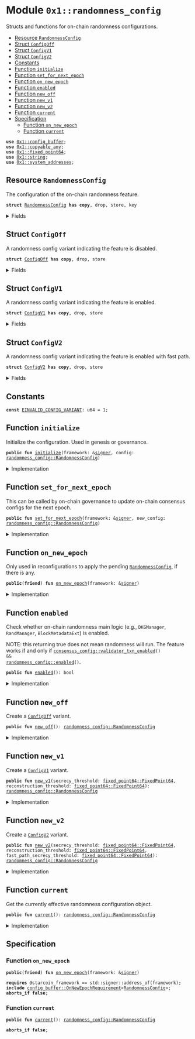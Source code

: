 
<a id="0x1_randomness_config"></a>

# Module `0x1::randomness_config`

Structs and functions for on-chain randomness configurations.


-  [Resource `RandomnessConfig`](#0x1_randomness_config_RandomnessConfig)
-  [Struct `ConfigOff`](#0x1_randomness_config_ConfigOff)
-  [Struct `ConfigV1`](#0x1_randomness_config_ConfigV1)
-  [Struct `ConfigV2`](#0x1_randomness_config_ConfigV2)
-  [Constants](#@Constants_0)
-  [Function `initialize`](#0x1_randomness_config_initialize)
-  [Function `set_for_next_epoch`](#0x1_randomness_config_set_for_next_epoch)
-  [Function `on_new_epoch`](#0x1_randomness_config_on_new_epoch)
-  [Function `enabled`](#0x1_randomness_config_enabled)
-  [Function `new_off`](#0x1_randomness_config_new_off)
-  [Function `new_v1`](#0x1_randomness_config_new_v1)
-  [Function `new_v2`](#0x1_randomness_config_new_v2)
-  [Function `current`](#0x1_randomness_config_current)
-  [Specification](#@Specification_1)
    -  [Function `on_new_epoch`](#@Specification_1_on_new_epoch)
    -  [Function `current`](#@Specification_1_current)


<pre><code><b>use</b> <a href="config_buffer.md#0x1_config_buffer">0x1::config_buffer</a>;
<b>use</b> <a href="../../starcoin-stdlib/doc/copyable_any.md#0x1_copyable_any">0x1::copyable_any</a>;
<b>use</b> <a href="../../starcoin-stdlib/doc/fixed_point64.md#0x1_fixed_point64">0x1::fixed_point64</a>;
<b>use</b> <a href="../../move-stdlib/doc/string.md#0x1_string">0x1::string</a>;
<b>use</b> <a href="system_addresses.md#0x1_system_addresses">0x1::system_addresses</a>;
</code></pre>



<a id="0x1_randomness_config_RandomnessConfig"></a>

## Resource `RandomnessConfig`

The configuration of the on-chain randomness feature.


<pre><code><b>struct</b> <a href="randomness_config.md#0x1_randomness_config_RandomnessConfig">RandomnessConfig</a> <b>has</b> <b>copy</b>, drop, store, key
</code></pre>



<details>
<summary>Fields</summary>


<dl>
<dt>
<code>variant: <a href="../../starcoin-stdlib/doc/copyable_any.md#0x1_copyable_any_Any">copyable_any::Any</a></code>
</dt>
<dd>
 A config variant packed as an <code>Any</code>.
 Currently the variant type is one of the following.
 - <code><a href="randomness_config.md#0x1_randomness_config_ConfigOff">ConfigOff</a></code>
 - <code><a href="randomness_config.md#0x1_randomness_config_ConfigV1">ConfigV1</a></code>
</dd>
</dl>


</details>

<a id="0x1_randomness_config_ConfigOff"></a>

## Struct `ConfigOff`

A randomness config variant indicating the feature is disabled.


<pre><code><b>struct</b> <a href="randomness_config.md#0x1_randomness_config_ConfigOff">ConfigOff</a> <b>has</b> <b>copy</b>, drop, store
</code></pre>



<details>
<summary>Fields</summary>


<dl>
<dt>
<code>dummy_field: bool</code>
</dt>
<dd>

</dd>
</dl>


</details>

<a id="0x1_randomness_config_ConfigV1"></a>

## Struct `ConfigV1`

A randomness config variant indicating the feature is enabled.


<pre><code><b>struct</b> <a href="randomness_config.md#0x1_randomness_config_ConfigV1">ConfigV1</a> <b>has</b> <b>copy</b>, drop, store
</code></pre>



<details>
<summary>Fields</summary>


<dl>
<dt>
<code>secrecy_threshold: <a href="../../starcoin-stdlib/doc/fixed_point64.md#0x1_fixed_point64_FixedPoint64">fixed_point64::FixedPoint64</a></code>
</dt>
<dd>
 Any validator subset should not be able to reconstruct randomness if <code>subset_power / total_power &lt;= secrecy_threshold</code>,
</dd>
<dt>
<code>reconstruction_threshold: <a href="../../starcoin-stdlib/doc/fixed_point64.md#0x1_fixed_point64_FixedPoint64">fixed_point64::FixedPoint64</a></code>
</dt>
<dd>
 Any validator subset should be able to reconstruct randomness if <code>subset_power / total_power &gt; reconstruction_threshold</code>.
</dd>
</dl>


</details>

<a id="0x1_randomness_config_ConfigV2"></a>

## Struct `ConfigV2`

A randomness config variant indicating the feature is enabled with fast path.


<pre><code><b>struct</b> <a href="randomness_config.md#0x1_randomness_config_ConfigV2">ConfigV2</a> <b>has</b> <b>copy</b>, drop, store
</code></pre>



<details>
<summary>Fields</summary>


<dl>
<dt>
<code>secrecy_threshold: <a href="../../starcoin-stdlib/doc/fixed_point64.md#0x1_fixed_point64_FixedPoint64">fixed_point64::FixedPoint64</a></code>
</dt>
<dd>
 Any validator subset should not be able to reconstruct randomness if <code>subset_power / total_power &lt;= secrecy_threshold</code>,
</dd>
<dt>
<code>reconstruction_threshold: <a href="../../starcoin-stdlib/doc/fixed_point64.md#0x1_fixed_point64_FixedPoint64">fixed_point64::FixedPoint64</a></code>
</dt>
<dd>
 Any validator subset should be able to reconstruct randomness if <code>subset_power / total_power &gt; reconstruction_threshold</code>.
</dd>
<dt>
<code>fast_path_secrecy_threshold: <a href="../../starcoin-stdlib/doc/fixed_point64.md#0x1_fixed_point64_FixedPoint64">fixed_point64::FixedPoint64</a></code>
</dt>
<dd>
 Any validator subset should not be able to reconstruct randomness via the fast path if <code>subset_power / total_power &lt;= fast_path_secrecy_threshold</code>,
</dd>
</dl>


</details>

<a id="@Constants_0"></a>

## Constants


<a id="0x1_randomness_config_EINVALID_CONFIG_VARIANT"></a>



<pre><code><b>const</b> <a href="randomness_config.md#0x1_randomness_config_EINVALID_CONFIG_VARIANT">EINVALID_CONFIG_VARIANT</a>: u64 = 1;
</code></pre>



<a id="0x1_randomness_config_initialize"></a>

## Function `initialize`

Initialize the configuration. Used in genesis or governance.


<pre><code><b>public</b> <b>fun</b> <a href="randomness_config.md#0x1_randomness_config_initialize">initialize</a>(framework: &<a href="../../move-stdlib/doc/signer.md#0x1_signer">signer</a>, config: <a href="randomness_config.md#0x1_randomness_config_RandomnessConfig">randomness_config::RandomnessConfig</a>)
</code></pre>



<details>
<summary>Implementation</summary>


<pre><code><b>public</b> <b>fun</b> <a href="randomness_config.md#0x1_randomness_config_initialize">initialize</a>(framework: &<a href="../../move-stdlib/doc/signer.md#0x1_signer">signer</a>, config: <a href="randomness_config.md#0x1_randomness_config_RandomnessConfig">RandomnessConfig</a>) {
    <a href="system_addresses.md#0x1_system_addresses_assert_starcoin_framework">system_addresses::assert_starcoin_framework</a>(framework);
    <b>if</b> (!<b>exists</b>&lt;<a href="randomness_config.md#0x1_randomness_config_RandomnessConfig">RandomnessConfig</a>&gt;(@starcoin_framework)) {
        <b>move_to</b>(framework, config)
    }
}
</code></pre>



</details>

<a id="0x1_randomness_config_set_for_next_epoch"></a>

## Function `set_for_next_epoch`

This can be called by on-chain governance to update on-chain consensus configs for the next epoch.


<pre><code><b>public</b> <b>fun</b> <a href="randomness_config.md#0x1_randomness_config_set_for_next_epoch">set_for_next_epoch</a>(framework: &<a href="../../move-stdlib/doc/signer.md#0x1_signer">signer</a>, new_config: <a href="randomness_config.md#0x1_randomness_config_RandomnessConfig">randomness_config::RandomnessConfig</a>)
</code></pre>



<details>
<summary>Implementation</summary>


<pre><code><b>public</b> <b>fun</b> <a href="randomness_config.md#0x1_randomness_config_set_for_next_epoch">set_for_next_epoch</a>(framework: &<a href="../../move-stdlib/doc/signer.md#0x1_signer">signer</a>, new_config: <a href="randomness_config.md#0x1_randomness_config_RandomnessConfig">RandomnessConfig</a>) {
    <a href="system_addresses.md#0x1_system_addresses_assert_starcoin_framework">system_addresses::assert_starcoin_framework</a>(framework);
    <a href="config_buffer.md#0x1_config_buffer_upsert">config_buffer::upsert</a>(new_config);
}
</code></pre>



</details>

<a id="0x1_randomness_config_on_new_epoch"></a>

## Function `on_new_epoch`

Only used in reconfigurations to apply the pending <code><a href="randomness_config.md#0x1_randomness_config_RandomnessConfig">RandomnessConfig</a></code>, if there is any.


<pre><code><b>public</b>(<b>friend</b>) <b>fun</b> <a href="randomness_config.md#0x1_randomness_config_on_new_epoch">on_new_epoch</a>(framework: &<a href="../../move-stdlib/doc/signer.md#0x1_signer">signer</a>)
</code></pre>



<details>
<summary>Implementation</summary>


<pre><code><b>public</b>(<b>friend</b>) <b>fun</b> <a href="randomness_config.md#0x1_randomness_config_on_new_epoch">on_new_epoch</a>(framework: &<a href="../../move-stdlib/doc/signer.md#0x1_signer">signer</a>) <b>acquires</b> <a href="randomness_config.md#0x1_randomness_config_RandomnessConfig">RandomnessConfig</a> {
    <a href="system_addresses.md#0x1_system_addresses_assert_starcoin_framework">system_addresses::assert_starcoin_framework</a>(framework);
    <b>if</b> (<a href="config_buffer.md#0x1_config_buffer_does_exist">config_buffer::does_exist</a>&lt;<a href="randomness_config.md#0x1_randomness_config_RandomnessConfig">RandomnessConfig</a>&gt;()) {
        <b>let</b> new_config = <a href="config_buffer.md#0x1_config_buffer_extract">config_buffer::extract</a>&lt;<a href="randomness_config.md#0x1_randomness_config_RandomnessConfig">RandomnessConfig</a>&gt;();
        <b>if</b> (<b>exists</b>&lt;<a href="randomness_config.md#0x1_randomness_config_RandomnessConfig">RandomnessConfig</a>&gt;(@starcoin_framework)) {
            *<b>borrow_global_mut</b>&lt;<a href="randomness_config.md#0x1_randomness_config_RandomnessConfig">RandomnessConfig</a>&gt;(@starcoin_framework) = new_config;
        } <b>else</b> {
            <b>move_to</b>(framework, new_config);
        }
    }
}
</code></pre>



</details>

<a id="0x1_randomness_config_enabled"></a>

## Function `enabled`

Check whether on-chain randomness main logic (e.g., <code>DKGManager</code>, <code>RandManager</code>, <code>BlockMetadataExt</code>) is enabled.

NOTE: this returning true does not mean randomness will run.
The feature works if and only if <code><a href="consensus_config.md#0x1_consensus_config_validator_txn_enabled">consensus_config::validator_txn_enabled</a>() && <a href="randomness_config.md#0x1_randomness_config_enabled">randomness_config::enabled</a>()</code>.


<pre><code><b>public</b> <b>fun</b> <a href="randomness_config.md#0x1_randomness_config_enabled">enabled</a>(): bool
</code></pre>



<details>
<summary>Implementation</summary>


<pre><code><b>public</b> <b>fun</b> <a href="randomness_config.md#0x1_randomness_config_enabled">enabled</a>(): bool <b>acquires</b> <a href="randomness_config.md#0x1_randomness_config_RandomnessConfig">RandomnessConfig</a> {
    <b>if</b> (<b>exists</b>&lt;<a href="randomness_config.md#0x1_randomness_config_RandomnessConfig">RandomnessConfig</a>&gt;(@starcoin_framework)) {
        <b>let</b> config = <b>borrow_global</b>&lt;<a href="randomness_config.md#0x1_randomness_config_RandomnessConfig">RandomnessConfig</a>&gt;(@starcoin_framework);
        <b>let</b> variant_type_name = *<a href="../../move-stdlib/doc/string.md#0x1_string_bytes">string::bytes</a>(<a href="../../starcoin-stdlib/doc/copyable_any.md#0x1_copyable_any_type_name">copyable_any::type_name</a>(&config.variant));
        variant_type_name != b"<a href="randomness_config.md#0x1_randomness_config_ConfigOff">0x1::randomness_config::ConfigOff</a>"
    } <b>else</b> {
        <b>false</b>
    }
}
</code></pre>



</details>

<a id="0x1_randomness_config_new_off"></a>

## Function `new_off`

Create a <code><a href="randomness_config.md#0x1_randomness_config_ConfigOff">ConfigOff</a></code> variant.


<pre><code><b>public</b> <b>fun</b> <a href="randomness_config.md#0x1_randomness_config_new_off">new_off</a>(): <a href="randomness_config.md#0x1_randomness_config_RandomnessConfig">randomness_config::RandomnessConfig</a>
</code></pre>



<details>
<summary>Implementation</summary>


<pre><code><b>public</b> <b>fun</b> <a href="randomness_config.md#0x1_randomness_config_new_off">new_off</a>(): <a href="randomness_config.md#0x1_randomness_config_RandomnessConfig">RandomnessConfig</a> {
    <a href="randomness_config.md#0x1_randomness_config_RandomnessConfig">RandomnessConfig</a> {
        variant: <a href="../../starcoin-stdlib/doc/copyable_any.md#0x1_copyable_any_pack">copyable_any::pack</a>( <a href="randomness_config.md#0x1_randomness_config_ConfigOff">ConfigOff</a> {} )
    }
}
</code></pre>



</details>

<a id="0x1_randomness_config_new_v1"></a>

## Function `new_v1`

Create a <code><a href="randomness_config.md#0x1_randomness_config_ConfigV1">ConfigV1</a></code> variant.


<pre><code><b>public</b> <b>fun</b> <a href="randomness_config.md#0x1_randomness_config_new_v1">new_v1</a>(secrecy_threshold: <a href="../../starcoin-stdlib/doc/fixed_point64.md#0x1_fixed_point64_FixedPoint64">fixed_point64::FixedPoint64</a>, reconstruction_threshold: <a href="../../starcoin-stdlib/doc/fixed_point64.md#0x1_fixed_point64_FixedPoint64">fixed_point64::FixedPoint64</a>): <a href="randomness_config.md#0x1_randomness_config_RandomnessConfig">randomness_config::RandomnessConfig</a>
</code></pre>



<details>
<summary>Implementation</summary>


<pre><code><b>public</b> <b>fun</b> <a href="randomness_config.md#0x1_randomness_config_new_v1">new_v1</a>(secrecy_threshold: FixedPoint64, reconstruction_threshold: FixedPoint64): <a href="randomness_config.md#0x1_randomness_config_RandomnessConfig">RandomnessConfig</a> {
    <a href="randomness_config.md#0x1_randomness_config_RandomnessConfig">RandomnessConfig</a> {
        variant: <a href="../../starcoin-stdlib/doc/copyable_any.md#0x1_copyable_any_pack">copyable_any::pack</a>( <a href="randomness_config.md#0x1_randomness_config_ConfigV1">ConfigV1</a> {
            secrecy_threshold,
            reconstruction_threshold
        } )
    }
}
</code></pre>



</details>

<a id="0x1_randomness_config_new_v2"></a>

## Function `new_v2`

Create a <code><a href="randomness_config.md#0x1_randomness_config_ConfigV2">ConfigV2</a></code> variant.


<pre><code><b>public</b> <b>fun</b> <a href="randomness_config.md#0x1_randomness_config_new_v2">new_v2</a>(secrecy_threshold: <a href="../../starcoin-stdlib/doc/fixed_point64.md#0x1_fixed_point64_FixedPoint64">fixed_point64::FixedPoint64</a>, reconstruction_threshold: <a href="../../starcoin-stdlib/doc/fixed_point64.md#0x1_fixed_point64_FixedPoint64">fixed_point64::FixedPoint64</a>, fast_path_secrecy_threshold: <a href="../../starcoin-stdlib/doc/fixed_point64.md#0x1_fixed_point64_FixedPoint64">fixed_point64::FixedPoint64</a>): <a href="randomness_config.md#0x1_randomness_config_RandomnessConfig">randomness_config::RandomnessConfig</a>
</code></pre>



<details>
<summary>Implementation</summary>


<pre><code><b>public</b> <b>fun</b> <a href="randomness_config.md#0x1_randomness_config_new_v2">new_v2</a>(
    secrecy_threshold: FixedPoint64,
    reconstruction_threshold: FixedPoint64,
    fast_path_secrecy_threshold: FixedPoint64,
): <a href="randomness_config.md#0x1_randomness_config_RandomnessConfig">RandomnessConfig</a> {
    <a href="randomness_config.md#0x1_randomness_config_RandomnessConfig">RandomnessConfig</a> {
        variant: <a href="../../starcoin-stdlib/doc/copyable_any.md#0x1_copyable_any_pack">copyable_any::pack</a>( <a href="randomness_config.md#0x1_randomness_config_ConfigV2">ConfigV2</a> {
            secrecy_threshold,
            reconstruction_threshold,
            fast_path_secrecy_threshold,
        } )
    }
}
</code></pre>



</details>

<a id="0x1_randomness_config_current"></a>

## Function `current`

Get the currently effective randomness configuration object.


<pre><code><b>public</b> <b>fun</b> <a href="randomness_config.md#0x1_randomness_config_current">current</a>(): <a href="randomness_config.md#0x1_randomness_config_RandomnessConfig">randomness_config::RandomnessConfig</a>
</code></pre>



<details>
<summary>Implementation</summary>


<pre><code><b>public</b> <b>fun</b> <a href="randomness_config.md#0x1_randomness_config_current">current</a>(): <a href="randomness_config.md#0x1_randomness_config_RandomnessConfig">RandomnessConfig</a> <b>acquires</b> <a href="randomness_config.md#0x1_randomness_config_RandomnessConfig">RandomnessConfig</a> {
    <b>if</b> (<b>exists</b>&lt;<a href="randomness_config.md#0x1_randomness_config_RandomnessConfig">RandomnessConfig</a>&gt;(@starcoin_framework)) {
        *<b>borrow_global</b>&lt;<a href="randomness_config.md#0x1_randomness_config_RandomnessConfig">RandomnessConfig</a>&gt;(@starcoin_framework)
    } <b>else</b> {
        <a href="randomness_config.md#0x1_randomness_config_new_off">new_off</a>()
    }
}
</code></pre>



</details>

<a id="@Specification_1"></a>

## Specification


<a id="@Specification_1_on_new_epoch"></a>

### Function `on_new_epoch`


<pre><code><b>public</b>(<b>friend</b>) <b>fun</b> <a href="randomness_config.md#0x1_randomness_config_on_new_epoch">on_new_epoch</a>(framework: &<a href="../../move-stdlib/doc/signer.md#0x1_signer">signer</a>)
</code></pre>




<pre><code><b>requires</b> @starcoin_framework == std::signer::address_of(framework);
<b>include</b> <a href="config_buffer.md#0x1_config_buffer_OnNewEpochRequirement">config_buffer::OnNewEpochRequirement</a>&lt;<a href="randomness_config.md#0x1_randomness_config_RandomnessConfig">RandomnessConfig</a>&gt;;
<b>aborts_if</b> <b>false</b>;
</code></pre>



<a id="@Specification_1_current"></a>

### Function `current`


<pre><code><b>public</b> <b>fun</b> <a href="randomness_config.md#0x1_randomness_config_current">current</a>(): <a href="randomness_config.md#0x1_randomness_config_RandomnessConfig">randomness_config::RandomnessConfig</a>
</code></pre>




<pre><code><b>aborts_if</b> <b>false</b>;
</code></pre>


[move-book]: https://starcoin.dev/move/book/SUMMARY
